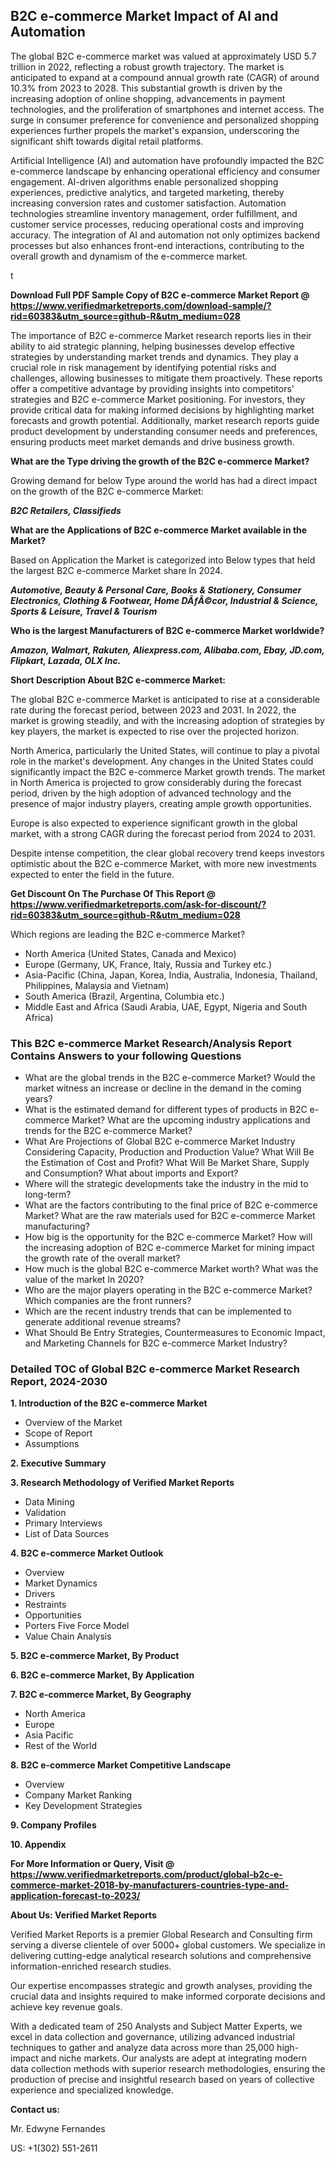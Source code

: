 <h2>B2C e-commerce Market Impact of AI and Automation</h2><p>The global B2C e-commerce market was valued at approximately USD 5.7 trillion in 2022, reflecting a robust growth trajectory. The market is anticipated to expand at a compound annual growth rate (CAGR) of around 10.3% from 2023 to 2028. This substantial growth is driven by the increasing adoption of online shopping, advancements in payment technologies, and the proliferation of smartphones and internet access. The surge in consumer preference for convenience and personalized shopping experiences further propels the market's expansion, underscoring the significant shift towards digital retail platforms.</p><p>Artificial Intelligence (AI) and automation have profoundly impacted the B2C e-commerce landscape by enhancing operational efficiency and consumer engagement. AI-driven algorithms enable personalized shopping experiences, predictive analytics, and targeted marketing, thereby increasing conversion rates and customer satisfaction. Automation technologies streamline inventory management, order fulfillment, and customer service processes, reducing operational costs and improving accuracy. The integration of AI and automation not only optimizes backend processes but also enhances front-end interactions, contributing to the overall growth and dynamism of the e-commerce market.</p>t</p><p id="" class=""><strong>Download Full PDF Sample Copy of B2C e-commerce Market Report @ <a href="https://www.verifiedmarketreports.com/download-sample/?rid=60383&utm_source=github-R&utm_medium=028" target="_blank">https://www.verifiedmarketreports.com/download-sample/?rid=60383&utm_source=github-R&utm_medium=028</a></strong></p><p>The importance of&nbsp;B2C e-commerce Market research reports lies in their ability to aid strategic planning, helping businesses develop effective strategies by understanding market trends and dynamics. They play a crucial role in risk management by identifying potential risks and challenges, allowing businesses to mitigate them proactively. These reports offer a competitive advantage by providing insights into competitors' strategies and B2C e-commerce Market positioning. For investors, they provide critical data for making informed decisions by highlighting market forecasts and growth potential. Additionally, market research reports guide product development by understanding consumer needs and preferences, ensuring products meet market demands and drive business growth.</p><p><strong>What are the&nbsp;Type driving the growth of the B2C e-commerce Market?</strong></p><p id="" class="">Growing demand for below Type around the world has had a direct impact on the growth of the B2C e-commerce Market:</p><em><strong>B2C Retailers, Classifieds</strong></em></p><strong>What are the&nbsp;Applications&nbsp;of B2C e-commerce Market available in the Market?</strong></p><p id="" class="">Based on Application the Market is categorized into Below types that held the largest B2C e-commerce Market share In 2024.</p><em><strong>Automotive, Beauty & Personal Care, Books & Stationery, Consumer Electronics, Clothing & Footwear, Home DÃƒÂ©cor, Industrial & Science, Sports & Leisure, Travel & Tourism</strong></em></p><strong>Who is the largest Manufacturers of B2C e-commerce Market worldwide?</strong></p><p><em><strong>Amazon, Walmart, Rakuten, Aliexpress.com, Alibaba.com, Ebay, JD.com, Flipkart, Lazada, OLX Inc.</strong></em></p><p id="" class=""><strong>Short Description About B2C e-commerce Market:</strong></p><p>The global B2C e-commerce Market is anticipated to rise at a considerable rate during the forecast period, between 2023 and 2031. In 2022, the market is growing steadily, and with the increasing adoption of strategies by key players, the market is expected to rise over the projected horizon.</p><p>North America, particularly the United States, will continue to play a pivotal role in the market's development. Any changes in the United States could significantly impact the B2C e-commerce Market growth trends. The market in North America is projected to grow considerably during the forecast period, driven by the high adoption of advanced technology and the presence of major industry players, creating ample growth opportunities.</p><p>Europe is also expected to experience significant growth in the global market, with a strong CAGR during the forecast period from 2024 to 2031.</p><p>Despite intense competition, the clear global recovery trend keeps investors optimistic about the B2C e-commerce Market, with more new investments expected to enter the field in the future.</p><p id="" class=""><strong>Get Discount On The Purchase Of This Report @ <a href="https://www.verifiedmarketreports.com/ask-for-discount/?rid=60383&utm_source=github-R&utm_medium=028" target="_blank">https://www.verifiedmarketreports.com/ask-for-discount/?rid=60383&utm_source=github-R&utm_medium=028</a></strong></p>Which regions are leading the B2C e-commerce Market?</p><ul><li>North America (United States, Canada and Mexico)</li><li>Europe (Germany, UK, France, Italy, Russia and Turkey etc.)</li><li>Asia-Pacific (China, Japan, Korea, India, Australia, Indonesia, Thailand, Philippines, Malaysia and Vietnam)</li><li>South America (Brazil, Argentina, Columbia etc.)</li><li>Middle East and Africa (Saudi Arabia, UAE, Egypt, Nigeria and South Africa)</li></ul><h3 id="" class="">This B2C e-commerce Market Research/Analysis Report Contains Answers to your following Questions</h3><ul><li>What are the global trends in the B2C e-commerce Market? Would the market witness an increase or decline in the demand in the coming years?</li><li>What is the estimated demand for different types of products in B2C e-commerce Market? What are the upcoming industry applications and trends for the B2C e-commerce Market?</li><li>What Are Projections of Global B2C e-commerce Market Industry Considering Capacity, Production and Production Value? What Will Be the Estimation of Cost and Profit? What Will Be Market Share, Supply and Consumption? What about imports and Export?</li><li>Where will the strategic developments take the industry in the mid to long-term?</li><li>What are the factors contributing to the final price of B2C e-commerce Market? What are the raw materials used for B2C e-commerce Market manufacturing?</li><li>How big is the opportunity for the B2C e-commerce Market? How will the increasing adoption of B2C e-commerce Market for mining impact the growth rate of the overall market?</li><li>How much is the global B2C e-commerce Market worth? What was the value of the market In 2020?</li><li>Who are the major players operating in the B2C e-commerce Market? Which companies are the front runners?</li><li>Which are the recent industry trends that can be implemented to generate additional revenue streams?</li><li>What Should Be Entry Strategies, Countermeasures to Economic Impact, and Marketing Channels for B2C e-commerce Market Industry?</li></ul><h3 id="" class="">Detailed TOC of Global B2C e-commerce Market Research Report, 2024-2030</h3><p id="" class=""><strong>1. Introduction of the B2C e-commerce Market</strong></p><ul><li>Overview of the Market</li><li>Scope of Report</li><li>Assumptions</li></ul><p id="" class=""><strong>2. Executive Summary</strong></p><p id="" class=""><strong>3. Research Methodology of Verified Market Reports</strong></p><ul><li>Data Mining</li><li>Validation</li><li>Primary Interviews</li><li>List of Data Sources</li></ul><p id="" class=""><strong>4. B2C e-commerce Market Outlook</strong></p><ul><li>Overview</li><li>Market Dynamics</li><li>Drivers</li><li>Restraints</li><li>Opportunities</li><li>Porters Five Force Model</li><li>Value Chain Analysis</li></ul><p id="" class=""><strong>5. B2C e-commerce Market, By Product</strong></p><p id="" class=""><strong>6. B2C e-commerce Market, By Application</strong></p><p id="" class=""><strong>7. B2C e-commerce Market, By Geography</strong></p><ul><li>North America</li><li>Europe</li><li>Asia Pacific</li><li>Rest of the World</li></ul><p id="" class=""><strong>8. B2C e-commerce Market Competitive Landscape</strong></p><ul><li>Overview</li><li>Company Market Ranking</li><li>Key Development Strategies</li></ul><p id="" class=""><strong>9. Company Profiles</strong></p><p id="" class=""><strong>10. Appendix</strong></p><p id="" class=""><strong>For More Information or Query, Visit @ <a href="https://www.verifiedmarketreports.com/product/global-b2c-e-commerce-market-2018-by-manufacturers-countries-type-and-application-forecast-to-2023/" target="_blank">https://www.verifiedmarketreports.com/product/global-b2c-e-commerce-market-2018-by-manufacturers-countries-type-and-application-forecast-to-2023/</a></strong></p><p id="" class=""><strong>About Us: Verified Market Reports</strong></p><p id="" class="">Verified Market Reports is a premier Global Research and Consulting firm serving a diverse clientele of over 5000+ global customers. We specialize in delivering cutting-edge analytical research solutions and comprehensive information-enriched research studies.</p><p id="" class="">Our expertise encompasses strategic and growth analyses, providing the crucial data and insights required to make informed corporate decisions and achieve key revenue goals.</p><p id="" class="">With a dedicated team of 250 Analysts and Subject Matter Experts, we excel in data collection and governance, utilizing advanced industrial techniques to gather and analyze data across more than 25,000 high-impact and niche markets. Our analysts are adept at integrating modern data collection methods with superior research methodologies, ensuring the production of precise and insightful research based on years of collective experience and specialized knowledge.</p><p id="" class=""><strong>Contact us:</strong></p><p id="" class="">Mr. Edwyne Fernandes</p><p id="" class="">US: +1(302) 551-2611</p>